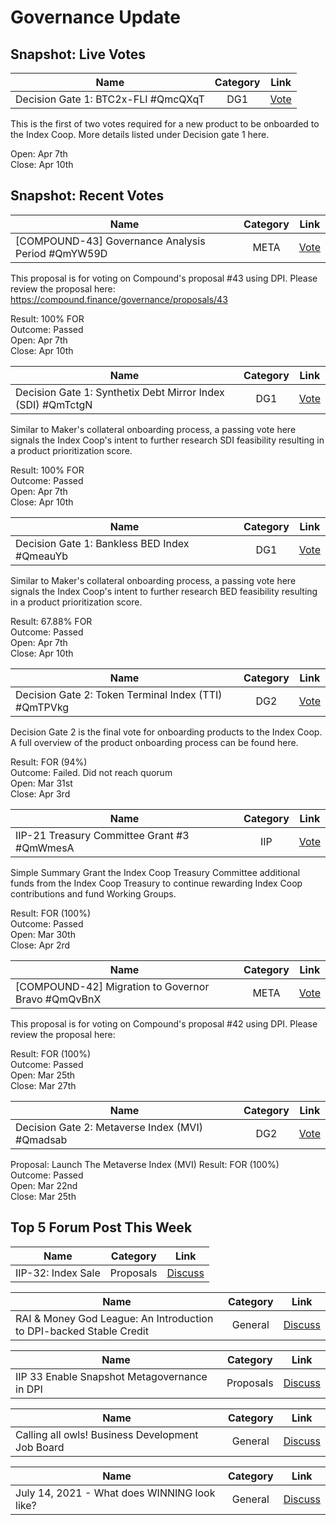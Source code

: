 # Governance Update

## Snapshot: Live Votes

| Name          | Category      | Link   |
| ------------- |:-------------:| :-----:|
| Decision Gate 1: BTC2x-FLI #QmcQXqT | DG1 | [Vote](https://snapshot.org/#/index/proposal/QmcQXqTYJVWv8v2eMXvmBMGkPc2pwbUdHA7763DQtXGsM9) |

This is the first of two votes required for a new product to be onboarded to the Index Coop. More details listed under Decision gate 1 here.

Open: Apr 7th\
Close: Apr 10th


## Snapshot: Recent Votes

| Name          | Category      | Link   |
| ------------- |:-------------:| :-----:|
| [COMPOUND-43] Governance Analysis Period #QmYW59D | META | [Vote](https://snapshot.org/#/index/proposal/QmYW59Dc9ZwBSGkjMRvfJ9d5s2gesrhr5tMRTTpEM3sMDa) |

This proposal is for voting on Compound's proposal #43 using DPI. Please review the proposal here: https://compound.finance/governance/proposals/43

Result: 100% FOR\
Outcome: Passed\
Open: Apr 7th\
Close: Apr 10th


| Name          | Category      | Link   |
| ------------- |:-------------:| :-----:|
| Decision Gate 1: Synthetix Debt Mirror Index (SDI) #QmTctgN | DG1 | [Vote](https://snapshot.org/#/index/proposal/QmTctgNNBg8zpbA6ZDhhMKnAfsC4x4dBRZwDPEaomCDXxr) |

Similar to Maker's collateral onboarding process, a passing vote here signals the Index Coop's intent to further research SDI feasibility resulting in a product prioritization score.

Result: 100% FOR\
Outcome: Passed\
Open: Apr 7th\
Close: Apr 10th

| Name          | Category      | Link   |
| ------------- |:-------------:| :-----:|
|  Decision Gate 1: Bankless BED Index #QmeauYb | DG1 | [Vote](https://snapshot.org/#/index/proposal/QmeauYbCZcfY6GwFvyFhFYDfTxzyMwLb2fTj5zcAFHyarY) |

Similar to Maker's collateral onboarding process, a passing vote here signals the Index Coop's intent to further research BED feasibility resulting in a product prioritization score.

Result: 67.88% FOR\
Outcome: Passed\
Open: Apr 7th\
Close: Apr 10th


| Name          | Category      | Link   |
| ------------- |:-------------:| :-----:|
| Decision Gate 2: Token Terminal Index (TTI) #QmTPVkg | DG2 | [Vote](https://snapshot.org/#/index/proposal/QmTPVkgfJBB1go2DCFhmacjgSWrLUzTFimdTGdB7d9Q2ao) |

Decision Gate 2 is the final vote for onboarding products to the Index Coop. A full overview of the product onboarding process can be found here.

Result: FOR (94%)\
Outcome: Failed. Did not reach quorum\
Open: Mar 31st\
Close: Apr 3rd

| Name          | Category      | Link   |
| ------------- |:-------------:| :-----:|
|  IIP-21 Treasury Committee Grant #3 #QmWmesA | IIP | [Vote](https://snapshot.org/#/index/proposal/QmWmesADCdPTWnJdNN8Pj2PgycfoGCdVcVqA8rbwwgQMAV) |

Simple Summary
Grant the Index Coop Treasury Committee additional funds from the Index Coop Treasury to continue rewarding Index Coop contributions and fund Working Groups.

Result: FOR (100%)\
Outcome: Passed\
Open: Mar 30th\
Close: Apr 2rd

| Name          | Category      | Link   |
| ------------- |:-------------:| :-----:|
| [COMPOUND-42] Migration to Governor Bravo #QmQvBnX | META | [Vote](https://snapshot.org/#/index/proposal/QmQvBnXgRyFMXTBqaBe7Vf2rwu8vMoBqSdDwuqDK8W2gQZ) |

This proposal is for voting on Compound's proposal #42 using DPI. Please review the proposal here:

Result: FOR (100%)\
Outcome: Passed\
Open: Mar 25th\
Close: Mar 27th

| Name          | Category      | Link   |
| ------------- |:-------------:| :-----:|
| Decision Gate 2: Metaverse Index (MVI) #Qmadsab | DG2 | [Vote](https://snapshot.org/#/index/proposal/QmadsabYMJC96jU2S2kPCSh1suVfDVApGLwrux2WwsHd7x) |

Proposal: Launch The Metaverse Index (MVI)
Result: FOR (100%)\
Outcome: Passed\
Open: Mar 22nd\
Close: Mar 25th


## Top 5 Forum Post This Week

| Name          | Category      | Link   |
| ------------- |:-------------:| :-----:|
| IIP-32: Index Sale | Proposals | [Discuss](https://gov.indexcoop.com/t/iip-32-index-sale/1214/10) |

| Name          | Category      | Link   |
| ------------- |:-------------:| :-----:|
| RAI & Money God League: An Introduction to DPI-backed Stable Credit | General | [Discuss](https://gov.indexcoop.com/t/rai-money-god-league-an-introduction-to-dpi-backed-stable-credit/1217/10) |

| Name          | Category      | Link   |
| ------------- |:-------------:| :-----:|
| IIP 33 Enable Snapshot Metagovernance in DPI | Proposals | [Discuss](https://gov.indexcoop.com/t/iip-33-enable-snapshot-metagovernance-in-dpi/1215/8) |

| Name          | Category      | Link   |
| ------------- |:-------------:| :-----:|
| Calling all owls! Business Development Job Board| General | [Discuss](https://gov.indexcoop.com/t/calling-all-owls-business-development-job-board/1197/6) |

| Name          | Category      | Link   |
| ------------- |:-------------:| :-----:|
| July 14, 2021 - What does WINNING look like? | General | [Discuss](https://gov.indexcoop.com/t/july-14-2021-what-does-winning-look-like/1211/3) |


